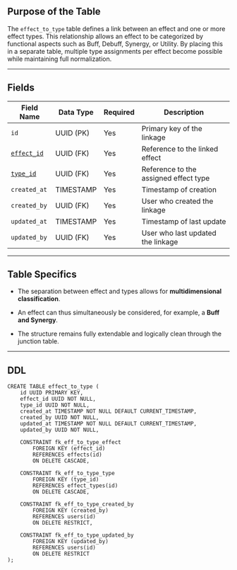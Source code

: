 ## Purpose of the Table

The `effect_to_type` table defines a link between an effect and one or more effect types. This relationship allows an effect to be categorized by functional aspects such as Buff, Debuff, Synergy, or Utility. By placing this in a separate table, multiple type assignments per effect become possible while maintaining full normalization.

---

## Fields

| Field Name                               | Data Type | Required | Description                           |
| ---------------------------------------- | --------- | -------- | ------------------------------------- |
| `id`                                     | UUID (PK) | Yes      | Primary key of the linkage            |
| [`effect_id`](Table%20-%20effects.md)    | UUID (FK) | Yes      | Reference to the linked effect        |
| [`type_id`](Table%20-%20effect_types.md) | UUID (FK) | Yes      | Reference to the assigned effect type |
| `created_at`                             | TIMESTAMP | Yes      | Timestamp of creation                 |
| `created_by`                             | UUID (FK) | Yes      | User who created the linkage          |
| `updated_at`                             | TIMESTAMP | Yes      | Timestamp of last update              |
| `updated_by`                             | UUID (FK) | Yes      | User who last updated the linkage     |

---

## Table Specifics

- The separation between effect and types allows for **multidimensional classification**.
    
- An effect can thus simultaneously be considered, for example, a **Buff and Synergy**.
    
- The structure remains fully extendable and logically clean through the junction table.
    

---

## DDL

```
CREATE TABLE effect_to_type (
    id UUID PRIMARY KEY,
    effect_id UUID NOT NULL,
    type_id UUID NOT NULL,
    created_at TIMESTAMP NOT NULL DEFAULT CURRENT_TIMESTAMP,
    created_by UUID NOT NULL,
    updated_at TIMESTAMP NOT NULL DEFAULT CURRENT_TIMESTAMP,
    updated_by UUID NOT NULL,

    CONSTRAINT fk_eff_to_type_effect
        FOREIGN KEY (effect_id)
        REFERENCES effects(id)
        ON DELETE CASCADE,

    CONSTRAINT fk_eff_to_type_type
        FOREIGN KEY (type_id)
        REFERENCES effect_types(id)
        ON DELETE CASCADE,

    CONSTRAINT fk_eff_to_type_created_by
        FOREIGN KEY (created_by)
        REFERENCES users(id)
        ON DELETE RESTRICT,

    CONSTRAINT fk_eff_to_type_updated_by
        FOREIGN KEY (updated_by)
        REFERENCES users(id)
        ON DELETE RESTRICT
);
```